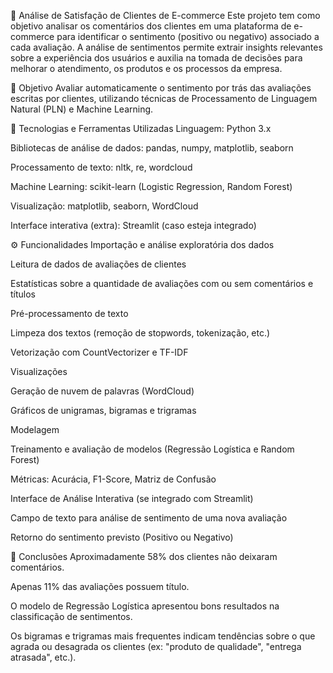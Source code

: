 🛒 Análise de Satisfação de Clientes de E-commerce
Este projeto tem como objetivo analisar os comentários dos clientes em uma plataforma de e-commerce para identificar o sentimento (positivo ou negativo) associado a cada avaliação. A análise de sentimentos permite extrair insights relevantes sobre a experiência dos usuários e auxilia na tomada de decisões para melhorar o atendimento, os produtos e os processos da empresa.

🎯 Objetivo
Avaliar automaticamente o sentimento por trás das avaliações escritas por clientes, utilizando técnicas de Processamento de Linguagem Natural (PLN) e Machine Learning.

🧰 Tecnologias e Ferramentas Utilizadas
Linguagem: Python 3.x

Bibliotecas de análise de dados: pandas, numpy, matplotlib, seaborn

Processamento de texto: nltk, re, wordcloud

Machine Learning: scikit-learn (Logistic Regression, Random Forest)

Visualização: matplotlib, seaborn, WordCloud

Interface interativa (extra): Streamlit (caso esteja integrado)

⚙️ Funcionalidades
Importação e análise exploratória dos dados

Leitura de dados de avaliações de clientes

Estatísticas sobre a quantidade de avaliações com ou sem comentários e títulos

Pré-processamento de texto

Limpeza dos textos (remoção de stopwords, tokenização, etc.)

Vetorização com CountVectorizer e TF-IDF

Visualizações

Geração de nuvem de palavras (WordCloud)

Gráficos de unigramas, bigramas e trigramas

Modelagem

Treinamento e avaliação de modelos (Regressão Logística e Random Forest)

Métricas: Acurácia, F1-Score, Matriz de Confusão

Interface de Análise Interativa (se integrado com Streamlit)

Campo de texto para análise de sentimento de uma nova avaliação

Retorno do sentimento previsto (Positivo ou Negativo)

🧠 Conclusões
Aproximadamente 58% dos clientes não deixaram comentários.

Apenas 11% das avaliações possuem título.

O modelo de Regressão Logística apresentou bons resultados na classificação de sentimentos.

Os bigramas e trigramas mais frequentes indicam tendências sobre o que agrada ou desagrada os clientes (ex: "produto de qualidade", "entrega atrasada", etc.).


